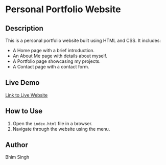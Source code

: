 # Personal Portfolio Website

## Description
This is a personal portfolio website built using HTML and CSS. It includes:
- A Home page with a brief introduction.
- An About Me page with details about myself.
- A Portfolio page showcasing my projects.
- A Contact page with a contact form.

## Live Demo
[Link to Live Website](https://your-github-pages-link)

## How to Use
1. Open the `index.html` file in a browser.
2. Navigate through the website using the menu.

## Author
Bhim Singh

